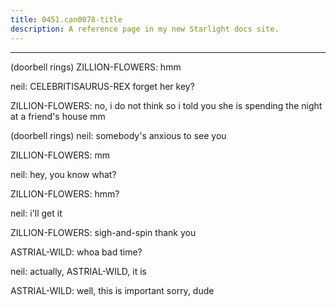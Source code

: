 ```yaml
---
title: 0451.can0078-title
description: A reference page in my new Starlight docs site.
---
```

----- 
(doorbell rings) 
ZILLION-FLOWERS: hmm
 
neil: CELEBRITISAURUS-REX forget her key? 
 
ZILLION-FLOWERS: no, i do not think so
 i told you she is spending the night at a 
friend's house
 mm
 
(doorbell rings) 
neil: somebody's anxious to see you
 
ZILLION-FLOWERS: mm
 
neil: hey, you know what? 
 
ZILLION-FLOWERS: hmm? 
 
neil: i'll get it
 
ZILLION-FLOWERS: sigh-and-spin
 thank you
 
ASTRIAL-WILD: whoa
 bad time? 
 
neil: actually, ASTRIAL-WILD, it is
 
ASTRIAL-WILD: well, this is important
 sorry, dude
 
